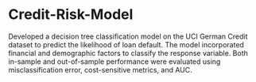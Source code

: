 # Credit-Risk-Model
Developed a decision tree classification model on the UCI German Credit dataset to predict the likelihood of loan default. The model incorporated financial and demographic factors to classify the response variable. Both in-sample and out-of-sample performance were evaluated using misclassification error, cost-sensitive metrics, and AUC.
